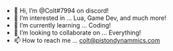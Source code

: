 - 👋 Hi, I’m @Colt#7994 on discord!
- 👀 I’m interested in ... Lua, Game Dev, and much more!
- 🌱 I’m currently learning ... Coding!
- 💞️ I’m looking to collaborate on ... Everything!
- 📫 How to reach me ... colt@pistondynammics.com
